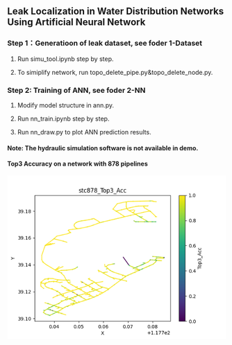 ## Leak Localization in Water Distribution Networks Using Artificial Neural Network
### Step 1：Generatioon of leak dataset, see foder 1-Dataset
1. Run simu_tool.ipynb step by step.

2. To simiplify network, run topo_delete_pipe.py&topo_delete_node.py.

### Step 2: Training of ANN, see foder 2-NN
1. Modify model structure in ann.py.

2. Run nn_train.ipynb step by step.

3. Run nn_draw.py to plot ANN prediction results.

#### Note: The hydraulic simulation software is not available in demo.
#### Top3 Accuracy on a network with 878 pipelines
![image](https://github.com/xdhcode/Demo_Machine_Learning/blob/main/3-Result/stc878_Top3_Acc.png)
